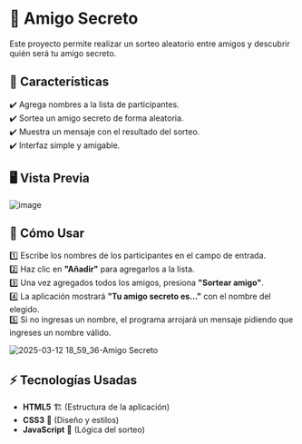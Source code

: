 # 🎁 Amigo Secreto

Este proyecto permite realizar un sorteo aleatorio entre amigos y descubrir quién será tu amigo secreto.  

## 🚀 Características
✔️ Agrega nombres a la lista de participantes.  
✔️ Sortea un amigo secreto de forma aleatoria.  
✔️ Muestra un mensaje con el resultado del sorteo.  
✔️ Interfaz simple y amigable.  

## 🖥️ Vista Previa  



![image](https://github.com/user-attachments/assets/ab110ece-30de-45dd-a541-69b52a381c3f)



## 📌 Cómo Usar  
1️⃣ Escribe los nombres de los participantes en el campo de entrada.  
2️⃣ Haz clic en **"Añadir"** para agregarlos a la lista.  
3️⃣ Una vez agregados todos los amigos, presiona **"Sortear amigo"**.  
4️⃣ La aplicación mostrará **"Tu amigo secreto es..."** con el nombre del elegido. <br>
5️⃣ Si no ingresas un nombre, el programa arrojará un mensaje pidiendo que ingreses un nombre válido.

![2025-03-12 18_59_36-Amigo Secreto](https://github.com/user-attachments/assets/b718d80e-bb23-44af-84da-b39ec52c53bf)


## ⚡ Tecnologías Usadas  
- **HTML5** 🏗️ (Estructura de la aplicación)  
- **CSS3** 🎨 (Diseño y estilos)  
- **JavaScript** 🧠 (Lógica del sorteo)  


